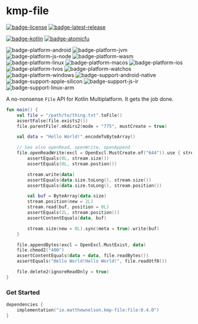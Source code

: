 # kmp-file
[![badge-license]][url-license]
[![badge-latest-release]][url-latest-release]

[![badge-kotlin]][url-kotlin]
[![badge-atomicfu]][url-atomicfu]

![badge-platform-android] 
![badge-platform-jvm]
![badge-platform-js-node] 
![badge-platform-wasm] 
![badge-platform-linux] 
![badge-platform-macos] 
![badge-platform-ios] 
![badge-platform-tvos] 
![badge-platform-watchos] 
![badge-platform-windows]
![badge-support-android-native] 
![badge-support-apple-silicon] 
![badge-support-js-ir] 
![badge-support-linux-arm] 

A no-nonsense `File` API for Kotlin Multiplatform. It gets the job done.

```kotlin
fun main() {
    val file = "/path/to/thing.txt".toFile()
    assertFalse(file.exists2())
    file.parentFile?.mkdirs2(mode = "775", mustCreate = true)

    val data = "Hello World!".encodeToByteArray()

    // See also openRead, openWrite, openAppend
    file.openReadWrite(excl = OpenExcl.MustCreate.of("644")).use { stream ->
        assertEquals(0L, stream.size())
        assertEquals(0L, stream.postion())

        stream.write(data)
        assertEquals(data.size.toLong(), stream.size())
        assertEquals(data.size.toLong(), stream.position())

        val buf = ByteArray(data.size)
        stream.position(new = 2L)
        stream.read(buf, position = 0L)
        assertEquals(2L, stream.position())
        assertContentEquals(data, buf)

        stream.size(new = 0L).sync(meta = true).write(buf)
    }

    file.appendBytes(excl = OpenExcl.MustExist, data)
    file.chmod2("400")
    assertContentEquals(data + data, file.readBytes())
    assertEquals("Hello World!Hello World!", file.readUtf8())

    file.delete2(ignoreReadOnly = true)
}
```

### Get Started

<!-- TAG_VERSION -->
```kotlin
dependencies {
    implementation("io.matthewnelson.kmp-file:file:0.4.0")
}
```

<!-- TAG_VERSION -->
[badge-latest-release]: https://img.shields.io/badge/latest--release-0.4.0-blue.svg?style=flat
[badge-license]: https://img.shields.io/badge/license-Apache%20License%202.0-blue.svg?style=flat

<!-- TAG_DEPENDENCIES -->
[badge-kotlin]: https://img.shields.io/badge/kotlin-2.1.21-blue.svg?logo=kotlin
[badge-atomicfu]: https://img.shields.io/badge/kotlinx.atomicfu-0.28.0-blue.svg?logo=kotlin

<!-- TAG_PLATFORMS -->
[badge-platform-android]: http://img.shields.io/badge/-android-6EDB8D.svg?style=flat
[badge-platform-jvm]: http://img.shields.io/badge/-jvm-DB413D.svg?style=flat
[badge-platform-js]: http://img.shields.io/badge/-js-F8DB5D.svg?style=flat
[badge-platform-js-node]: https://img.shields.io/badge/-nodejs-68a063.svg?style=flat
[badge-platform-linux]: http://img.shields.io/badge/-linux-2D3F6C.svg?style=flat
[badge-platform-macos]: http://img.shields.io/badge/-macos-111111.svg?style=flat
[badge-platform-ios]: http://img.shields.io/badge/-ios-CDCDCD.svg?style=flat
[badge-platform-tvos]: http://img.shields.io/badge/-tvos-808080.svg?style=flat
[badge-platform-watchos]: http://img.shields.io/badge/-watchos-C0C0C0.svg?style=flat
[badge-platform-wasm]: https://img.shields.io/badge/-wasm-624FE8.svg?style=flat
[badge-platform-windows]: http://img.shields.io/badge/-windows-4D76CD.svg?style=flat
[badge-support-android-native]: http://img.shields.io/badge/support-[AndroidNative]-6EDB8D.svg?style=flat
[badge-support-apple-silicon]: http://img.shields.io/badge/support-[AppleSilicon]-43BBFF.svg?style=flat
[badge-support-js-ir]: https://img.shields.io/badge/support-[js--IR]-AAC4E0.svg?style=flat
[badge-support-linux-arm]: http://img.shields.io/badge/support-[LinuxArm]-2D3F6C.svg?style=flat

[url-latest-release]: https://github.com/05nelsonm/kmp-file/releases/latest
[url-license]: https://www.apache.org/licenses/LICENSE-2.0
[url-kotlin]: https://kotlinlang.org
[url-atomicfu]: https://github.com/Kotlin/kotlinx-atomicfu
[url-issue]: https://github.com/05nelsonm/kmp-file/issues

